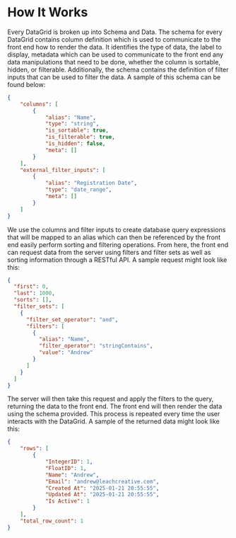 # How It Works

Every DataGrid is broken up into Schema and Data.  The schema for every DataGrid contains column definition which is 
used to communicate to the front end how to render the data.  It identifies the type of data, the label to display, metadata
which can be used to communicate to the front end any data manipulations that need to be done, whether the column is 
sortable, hidden, or filterable.  Additionally, the schema contains the definition of filter inputs 
that can be used to
filter the data.  A sample of this schema can be found below:

```json
{
    "columns": [
        {
            "alias": "Name",
            "type": "string",
            "is_sortable": true,
            "is_filterable": true,
            "is_hidden": false,
            "meta": []
        }
    ],
    "external_filter_inputs": [
        {
            "alias": "Registration Date",
            "type": "date_range",
            "meta": []
        }
    ]
}
```

We use the columns and filter inputs to create 
database query expressions that will be mapped to 
an alias which can then be referenced by the front end easily perform sorting and filtering operations.  From here, the
front end can request data from the server using filters and filter sets as well as sorting information through a RESTful
API.  A sample request might look like this:

```json
{
  "first": 0,
  "last": 1000,
  "sorts": [],
  "filter_sets": [
    {
      "filter_set_operator": "and",
      "filters": [
        {
          "alias": "Name",
          "filter_operator": "stringContains",
          "value": "Andrew"
        }
      ]
    }
  ]
}
```

The server will then take this request and apply the filters to the query, returning the data to the front end.  The front
end will then render the data using the schema provided.  This process is repeated every time the user interacts 
with the DataGrid.  A sample of the returned data might look like this:

```json
{
    "rows": [
        {
            "IntegerID": 1,
            "FloatID": 1,
            "Name": "Andrew",
            "Email": "andrew@leachcreative.com",
            "Created At": "2025-01-21 20:55:55",
            "Updated At": "2025-01-21 20:55:55",
            "Is Active": 1
        }
    ],
    "total_row_count": 1
}
```
